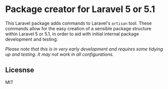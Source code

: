 # Package creator for Laravel 5 or 5.1

This Laravel package adds commands to Laravel's `artisan` tool. These commands allow for the easy creation of a sensible package structure within Laravel 5 or 5.1, in order to aid with initial internal package development and testing.

*Please note that this is in very early development and requires some tidying up and testing. It may not work in all configurations.*

## Licesnse

MIT